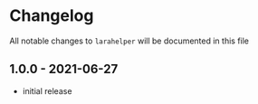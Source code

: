 # Changelog

All notable changes to `larahelper` will be documented in this file

## 1.0.0 - 2021-06-27

- initial release
